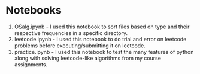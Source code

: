 # Notebooks
1. OSalg.ipynb - I used this notebook to sort files based on type and their respective frequencies in a specific directory.
2. leetcode.ipynb - I used this notebook to do trial and error on leetcode problems before executing/submitting it on leetcode.
3. practice.ipynb - I used this notebook to test the many features of python along with solving leetcode-like algorithms from my course assignments.
